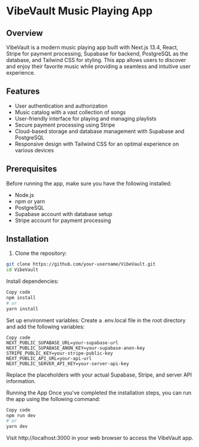 # VibeVault Music Playing App

## Overview

VibeVault is a modern music playing app built with Next.js 13.4, React, Stripe for payment processing, Supabase for backend, PostgreSQL as the database, and Tailwind CSS for styling. This app allows users to discover and enjoy their favorite music while providing a seamless and intuitive user experience.

## Features

- User authentication and authorization
- Music catalog with a vast collection of songs
- User-friendly interface for playing and managing playlists
- Secure payment processing using Stripe
- Cloud-based storage and database management with Supabase and PostgreSQL
- Responsive design with Tailwind CSS for an optimal experience on various devices

## Prerequisites

Before running the app, make sure you have the following installed:

- Node.js
- npm or yarn
- PostgreSQL
- Supabase account with database setup
- Stripe account for payment processing

## Installation

1. Clone the repository:

```bash
git clone https://github.com/your-username/VibeVault.git
cd VibeVault
```
Install dependencies:
```bash
Copy code
npm install
# or
yarn install
```
Set up environment variables:
Create a .env.local file in the root directory and add the following variables:
```env
Copy code
NEXT_PUBLIC_SUPABASE_URL=your-supabase-url
NEXT_PUBLIC_SUPABASE_ANON_KEY=your-supabase-anon-key
STRIPE_PUBLIC_KEY=your-stripe-public-key
NEXT_PUBLIC_API_URL=your-api-url
NEXT_PUBLIC_SERVER_API_KEY=your-server-api-key
```
Replace the placeholders with your actual Supabase, Stripe, and server API information.


Running the App
Once you've completed the installation steps, you can run the app using the following command:

```bash
Copy code
npm run dev
# or
yarn dev
```
Visit http://localhost:3000 in your web browser to access the VibeVault app.
